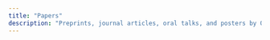 ```yaml
---
title: "Papers"
description: "Preprints, journal articles, oral talks, and posters by Odette Rios-Ibacache."
---
```

